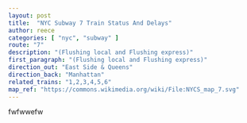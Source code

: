 ```yaml
---
layout: post
title:  "NYC Subway 7 Train Status And Delays"
author: reece
categories: [ "nyc", "subway" ]
route: "7"
description: "(Flushing local and Flushing express)"
first_paragraph: "(Flushing local and Flushing express)"
direction_out: "East Side & Queens"
direction_back: "Manhattan"
related_trains: "1,2,3,4,5,6"
map_ref: "https://commons.wikimedia.org/wiki/File:NYCS_map_7.svg"
---
```


fwfwwefw
